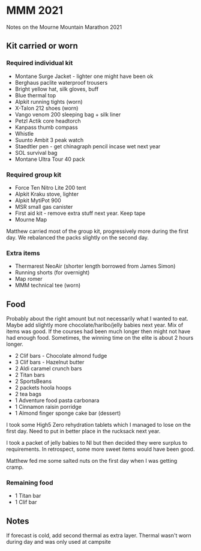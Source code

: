 # MMM 2021
Notes on the Mourne Mountain Marathon 2021

## Kit carried or worn
### Required individual kit
* Montane Surge Jacket - lighter one might have been ok
* Berghaus paclite waterproof trousers
* Bright yellow hat, silk gloves, buff
* Blue thermal top
* Alpkit running tights (worn)
* X-Talon 212 shoes (worn)
* Vango venom 200 sleeping bag + silk liner
* Petzl Actik core headtorch
* Kanpass thumb compass
* Whistle
* Suunto Ambit 3 peak watch
* Staedtler pen - get chinagraph pencil incase wet next year
* SOL survival bag
* Montane Ultra Tour 40 pack

### Required group kit
* Force Ten Nitro Lite 200 tent
* Alpkit Kraku stove, lighter
* Alpkit MytiPot 900
* MSR small gas canister
* First aid kit - remove extra stuff next year. Keep tape
* Mourne Map

Matthew carried most of the group kit, progressively more during the first day. 
We rebalanced the packs slightly on the second day.

### Extra items
* Thermarest NeoAir (shorter length borrowed from James Simon)
* Running shorts (for overnight)
* Map romer
* MMM technical tee (worn)

## Food
Probably about the right amount but not necessarily what I wanted to eat.
Maybe add slightly more chocolate/haribo/jelly babies next year. Mix of items was good.
If the courses had been much longer then might not have had enough food. Sometimes, the winning time
on the elite is about 2 hours longer. 

* 2 Clif bars - Chocolate almond fudge
* 3 Clif bars - Hazelnut butter
* 2 Aldi caramel crunch bars
* 2 Titan bars
* 2 SportsBeans
* 2 packets hoola hoops
* 2 tea bags
* 1 Adventure food pasta carbonara
* 1 Cinnamon raisin porridge
* 1 Almond finger sponge cake bar (dessert)

I took some High5 Zero rehydration tablets which I managed to lose on the first day. Need to put in better
place in the rucksack next year.

I took a packet of jelly babies to NI but then decided they were surplus to requirements. In retrospect, some more
sweet items would have been good.

Matthew fed me some salted nuts on the first day when I was getting cramp. 

### Remaining food
* 1 Titan bar
* 1 Clif bar

## Notes
If forecast is cold, add second thermal as extra layer. Thermal wasn't worn during day and was only used at campsite
